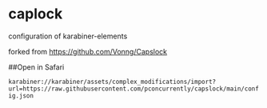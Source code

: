 # caplock
configuration of karabiner-elements

forked from https://github.com/Vonng/Capslock

##Open in Safari

`karabiner://karabiner/assets/complex_modifications/import?url=https://raw.githubusercontent.com/pconcurrently/capslock/main/config.json`
